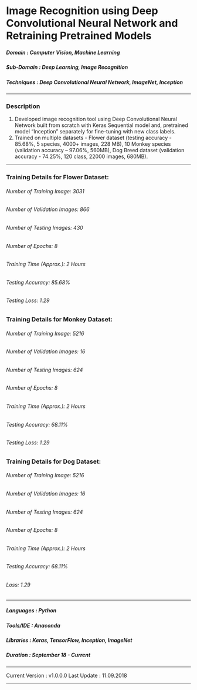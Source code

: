 # Image Recognition using Deep Convolutional Neural Network and Retraining Pretrained Models 	                                           
[comment]: # (*************************************************************************************************************************************)
##### Domain             : Computer Vision, Machine Learning
##### Sub-Domain         : Deep Learning, Image Recognition
##### Techniques         : Deep Convolutional Neural Network, ImageNet, Inception
*************************************************************************************************************************************
### Description
1. Developed image recognition tool using Deep Convolutional Neural Network built from scratch with Keras Sequential model and, pretrained model “Inception” separately for fine-tuning with new class labels.
2. Trained on multiple datasets - Flower dataset (testing accuracy - 85.68%, 5 species, 4000+ images, 228 MB), 10 Monkey species (validation accuracy – 97.06%, 560MB), Dog Breed dataset (validation accuracy - 74.25%, 120 class, 22000 images, 680MB).
*************************************************************************************************************************************
### Training Details for Flower Dataset:
###### Number of Training Image: 3031 
###### Number of Validation Images: 866
###### Number of Testing Images: 430
###### Number of Epochs: 8
###### Training Time (Approx.): 2 Hours
<!---
###### Training Accuracy: 
###### Training Loss: 
###### Validation Accuracy: 82%
###### Validation Loss: 
-->
###### Testing Accuracy: 85.68%
###### Testing Loss: 1.29

### Training Details for Monkey Dataset:
###### Number of Training Image: 5216 
###### Number of Validation Images: 16
###### Number of Testing Images: 624
###### Number of Epochs: 8
###### Training Time (Approx.): 2 Hours
<!---
###### Training Accuracy: 
###### Training Loss: 
###### Validation Accuracy: 81%
###### Validation Loss: 
-->
###### Testing Accuracy: 68.11%
###### Testing Loss: 1.29

### Training Details for Dog Dataset:
###### Number of Training Image: 5216 
###### Number of Validation Images: 16
###### Number of Testing Images: 624
###### Number of Epochs: 8
###### Training Time (Approx.): 2 Hours
<!---
###### Training Accuracy: 
###### Training Loss: 
###### Validation Accuracy: 81%
###### Validation Loss: 
-->
###### Testing Accuracy: 68.11%
###### Loss: 1.29

*************************************************************************************************************************************
##### Languages   : Python
##### Tools/IDE   : Anaconda
##### Libraries   : Keras, TensorFlow, Inception, ImageNet

##### Duration   : September 18 - Current
*************************************************************************************************************************************
Current Version  : v1.0.0.0
Last Update      : 11.09.2018
*************************************************************************************************************************************
